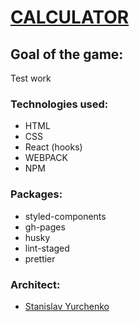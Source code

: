 # [CALCULATOR](https://stanislavyurchenko.github.io/calculator/.)

## Goal of the game:

Test work

### Technologies used:

- HTML
- CSS
- React (hooks)
- WEBPACK
- NPM

### Packages:

- styled-components
- gh-pages
- husky
- lint-staged
- prettier

### Architect:

- [Stanislav Yurchenko](https://github.com/StanislavYurchenko)

